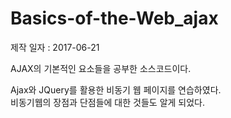 # Basics-of-the-Web_ajax
제작 일자 : 2017-06-21

AJAX의 기본적인 요소들을 공부한 소스코드이다.

Ajax와 JQuery를 활용한 비동기 웹 페이지를 연습하였다.<br>
비동기웹의 장점과 단점들에 대한 것들도 알게 되었다.
